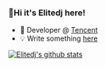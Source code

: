 ### :wave:Hi it's Elitedj here!

- :hammer: Developer @ [Tencent](https://www.tencent.com/)
- :bulb: Write something [here](http://elitedj.me/)

[![Elitedj's github stats](https://github-readme-stats-git-masterrstaa-rickstaa.vercel.app/api?username=Elitedj&count_private=true&show_icons=true)](https://github.com/anuraghazra/github-readme-stats)
